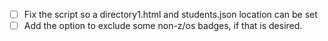* [ ] Fix the script so a directory1.html and students.json location can be set
* [ ] Add the option to exclude some non-z/os badges, if that is desired.

